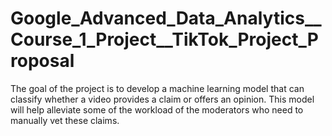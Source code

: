 # Google_Advanced_Data_Analytics__Course_1_Project__TikTok_Project_Proposal

The goal of the project is to develop a machine learning model that can classify whether a video provides 
a claim or offers an opinion. This model will help alleviate some of the workload of the moderators who 
need to manually vet these claims.